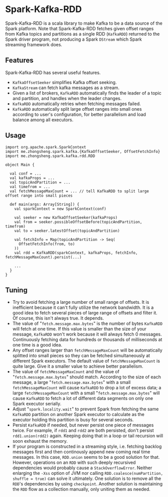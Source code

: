 Spark-Kafka-RDD
===================


Spark-Kafka-RDD is a scala library to make Kafka to be a data source of the Spark platform. Note that Spark-Kafka-RDD fetches given offset ranges from Kafka topics and partitions as a single RDD (```KafkaRDD```) returned to the Spark driver program, not producing a Spark ```DStream``` which Spark streaming framework does. 



Features
-------------------

Spark-Kafka-RDD has several useful features.

- ```KafkaOffsetSeeker``` simplifies Kafka offset seeking.
- ```KafkaStream``` can fetch kafka messages as a stream.
- Given a list of brokers, ```KafkaRDD``` automatically finds the leader of a topic and partition, and handles when the leader changes.
- ```KafkaRDD``` automatically retries when fetching messages failed.
- ```KafkaRDD``` automatically split large offset ranges into small ones according to user's configuration, for better parallelism and load balance among all executors.



Usage
-------------

```
import org.apache.spark.SparkContext
import me.zhongsheng.spark.kafka.{KafkaOffsetSeeker, OffsetFetchInfo}
import me.zhongsheng.spark.kafka.rdd.RDD

object Main {
  
  val conf = ...
  val kafkaProps = ...
  val topicAndPartition = ...
  val timefrom = ...
  val fetchMessageMaxCount = ... // tell KafkaRDD to split large offset range into small pieces
  
  def main(args: Array[String]) {
    val sparkContext = new SparkContext(conf)
    
    val seeker = new KafkaOffsetSeeker(kafkaProps)
    val from = seeker.possibleOffsetBefore(topicAndPartition, timefrom)
    val to = seeker.latestOffset(topicAndPartition)

    val fetchInfo = Map(topicAndPartition -> Seq(
      OffsetFetchInfo(from, to)
    ))
    val rdd = KafkaRDD(sparkContext, kafkaProps, fetchInfo, fetchMessageMaxCount).persist(...)

    ...
  }
}
```



Tuning
-------------------


- Try to avoid fetching a large number of small range of offsets. It is inefficient because it can't fully utilize the network bandwidth. It is a good idea to fetch several pieces of large range of offsets and filter it. Of course, this isn't always true. It depends.
- The value of "```fetch.message.max.bytes```" is the number of bytes ```KafkaRDD``` will fetch at one time. If this value is smaller than the size of your message, ```KafkaRDD``` won't work because it will always fetch 0 messages. Continuously fetching data for hundreds or thousands of milliseconds at one time is a good idea.
- Any offset ranges larger than ```fetchMessageMaxCount``` will be automatically splitted into small pieces so they can be fetched simultaneously at different Spark executors. The default value of ```fetchMessageMaxCount``` is quite large. Give it a smaller value to achieve better parallelism.
- The value of ```fetchMessageMaxCount``` and the value of "```fetch.message.max.bytes```" should match. According to the size of each message, a large "```fetch.message.max.bytes```" with a small ```fetchMessageMaxCount``` will cause ```KafkaRDD``` to drop a lot of excess data; a large ```fetchMessageMaxCount``` with a small "```fetch.message.max.bytes```" will cause ```KafkaRDD``` to fetch a lot of different data segments on only one Spark executor serially.
- Adjust "```spark.locality.wait```" to prevent Spark from fetching the same ```KafkaRDD``` partition on another Spark executor to calculate as the executor holding this partition is busy for several seconds.
- Persist ```KafkaRDD``` if needed, but never persist one piece of messages twice. For example, if ```rdd1``` and ```rdd2``` are both persisted, don't persist ```rdd1.union(rdd2)``` again. Keeping doing that in a loop or tail recursion will soon exhaust the memory.
- If your program is constructed in a streaming style, i.e. fetching backlog messages first and then continously append new coming real time messages. In this case, ```RDD.union``` seems to be a good solution for that. However, operations on an ```RDD``` with such deeply recursived dependencies would probably cause a ```StackOverflowError```. Neither enlarging the ```-Xss``` option of JVM nor calling ```RDD.coalesce(numPartition, shuffle = true)``` can solve it ultimately. One solution is to remove all the ```RDD```'s dependencies by using ```checkpoint```. Another solution is maintaining the ```RDD``` flow as a collection manually, only uniting them as needed.


